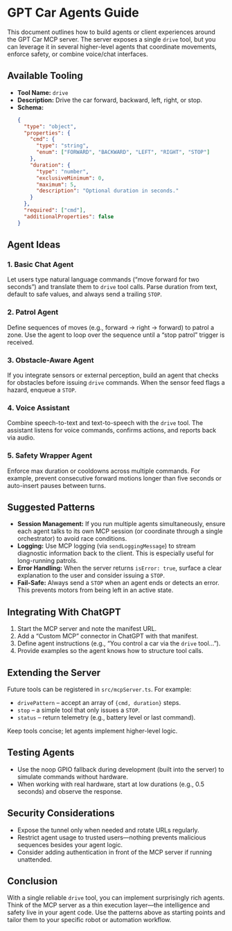# GPT Car Agents Guide

This document outlines how to build agents or client experiences around the GPT Car MCP server. The server exposes a single `drive` tool, but you can leverage it in several higher-level agents that coordinate movements, enforce safety, or combine voice/chat interfaces.

## Available Tooling

- **Tool Name:** `drive`
- **Description:** Drive the car forward, backward, left, right, or stop.
- **Schema:**
  ```json
  {
    "type": "object",
    "properties": {
      "cmd": {
        "type": "string",
        "enum": ["FORWARD", "BACKWARD", "LEFT", "RIGHT", "STOP"]
      },
      "duration": {
        "type": "number",
        "exclusiveMinimum": 0,
        "maximum": 5,
        "description": "Optional duration in seconds."
      }
    },
    "required": ["cmd"],
    "additionalProperties": false
  }
  ```

## Agent Ideas

### 1. Basic Chat Agent

Let users type natural language commands (“move forward for two seconds”) and translate them to `drive` tool calls. Parse duration from text, default to safe values, and always send a trailing `STOP`.

### 2. Patrol Agent

Define sequences of moves (e.g., forward → right → forward) to patrol a zone. Use the agent to loop over the sequence until a “stop patrol” trigger is received.

### 3. Obstacle-Aware Agent

If you integrate sensors or external perception, build an agent that checks for obstacles before issuing `drive` commands. When the sensor feed flags a hazard, enqueue a `STOP`.

### 4. Voice Assistant

Combine speech-to-text and text-to-speech with the `drive` tool. The assistant listens for voice commands, confirms actions, and reports back via audio.

### 5. Safety Wrapper Agent

Enforce max duration or cooldowns across multiple commands. For example, prevent consecutive forward motions longer than five seconds or auto-insert pauses between turns.

## Suggested Patterns

- **Session Management:** If you run multiple agents simultaneously, ensure each agent talks to its own MCP session (or coordinate through a single orchestrator) to avoid race conditions.
- **Logging:** Use MCP logging (via `sendLoggingMessage`) to stream diagnostic information back to the client. This is especially useful for long-running patrols.
- **Error Handling:** When the server returns `isError: true`, surface a clear explanation to the user and consider issuing a `STOP`.
- **Fail-Safe:** Always send a `STOP` when an agent ends or detects an error. This prevents motors from being left in an active state.

## Integrating With ChatGPT

1. Start the MCP server and note the manifest URL.
2. Add a “Custom MCP” connector in ChatGPT with that manifest.
3. Define agent instructions (e.g., “You control a car via the `drive` tool…”).
4. Provide examples so the agent knows how to structure tool calls.

## Extending the Server

Future tools can be registered in `src/mcpServer.ts`. For example:

- `drivePattern` – accept an array of `{cmd, duration}` steps.
- `stop` – a simple tool that only issues a `STOP`.
- `status` – return telemetry (e.g., battery level or last command).

Keep tools concise; let agents implement higher-level logic.

## Testing Agents

- Use the noop GPIO fallback during development (built into the server) to simulate commands without hardware.
- When working with real hardware, start at low durations (e.g., 0.5 seconds) and observe the response.

## Security Considerations

- Expose the tunnel only when needed and rotate URLs regularly.
- Restrict agent usage to trusted users—nothing prevents malicious sequences besides your agent logic.
- Consider adding authentication in front of the MCP server if running unattended.

## Conclusion

With a single reliable `drive` tool, you can implement surprisingly rich agents. Think of the MCP server as a thin execution layer—the intelligence and safety live in your agent code. Use the patterns above as starting points and tailor them to your specific robot or automation workflow.
